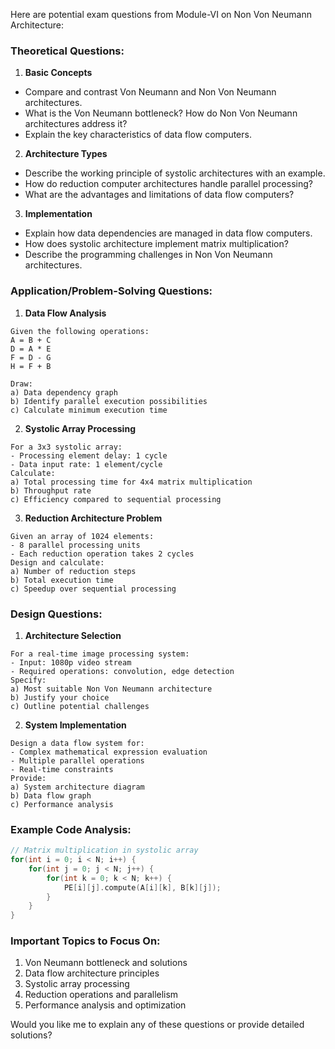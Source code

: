 

Here are potential exam questions from Module-VI on Non Von Neumann Architecture:

### Theoretical Questions:

1. **Basic Concepts**
- Compare and contrast Von Neumann and Non Von Neumann architectures.
- What is the Von Neumann bottleneck? How do Non Von Neumann architectures address it?
- Explain the key characteristics of data flow computers.

2. **Architecture Types**
- Describe the working principle of systolic architectures with an example.
- How do reduction computer architectures handle parallel processing?
- What are the advantages and limitations of data flow computers?

3. **Implementation**
- Explain how data dependencies are managed in data flow computers.
- How does systolic architecture implement matrix multiplication?
- Describe the programming challenges in Non Von Neumann architectures.

### Application/Problem-Solving Questions:

1. **Data Flow Analysis**
```
Given the following operations:
A = B + C
D = A * E
F = D - G
H = F + B

Draw:
a) Data dependency graph
b) Identify parallel execution possibilities
c) Calculate minimum execution time
```

2. **Systolic Array Processing**
```
For a 3x3 systolic array:
- Processing element delay: 1 cycle
- Data input rate: 1 element/cycle
Calculate:
a) Total processing time for 4x4 matrix multiplication
b) Throughput rate
c) Efficiency compared to sequential processing
```

3. **Reduction Architecture Problem**
```
Given an array of 1024 elements:
- 8 parallel processing units
- Each reduction operation takes 2 cycles
Design and calculate:
a) Number of reduction steps
b) Total execution time
c) Speedup over sequential processing
```

### Design Questions:

1. **Architecture Selection**
```
For a real-time image processing system:
- Input: 1080p video stream
- Required operations: convolution, edge detection
Specify:
a) Most suitable Non Von Neumann architecture
b) Justify your choice
c) Outline potential challenges
```

2. **System Implementation**
```
Design a data flow system for:
- Complex mathematical expression evaluation
- Multiple parallel operations
- Real-time constraints
Provide:
a) System architecture diagram
b) Data flow graph
c) Performance analysis
```

### Example Code Analysis:
```c
// Matrix multiplication in systolic array
for(int i = 0; i < N; i++) {
    for(int j = 0; j < N; j++) {
        for(int k = 0; k < N; k++) {
            PE[i][j].compute(A[i][k], B[k][j]);
        }
    }
}
```

### Important Topics to Focus On:
1. Von Neumann bottleneck and solutions
2. Data flow architecture principles
3. Systolic array processing
4. Reduction operations and parallelism
5. Performance analysis and optimization

Would you like me to explain any of these questions or provide detailed solutions?
